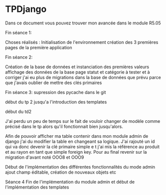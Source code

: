 # TPDjango
Dans ce document vous pouvez trouver mon avancée dans le module R5.05

Fin séance 1:

Choses réalisés :
Initialisation de l'environnement
création des 3 premières pages de la première application


Fin séance 2:

Création de la base de données et instanciation des premières valeurs
affichage des données de la base 
page statut et catégorie à tester et à corriger
j'ai eu plus de migrations dans la base de données que prévu parce que j'avais oublier de mettre des clés primaires

Fin séance 3:
supression des pycache dans le git

début du tp 2 jusqu'a l'introduction des templates

début du td2

J'ai perdu un peu de temps sur le fait de vouloir changer de modèle comme précisé dans le tp alors qu'il fonctionnait bien jusqu'alors. 

Afin de pouvoir afficher ma table contenir dans mon module admin de django j'ai du modifier la table en changeant sa logique. J'ai rajouté un id qui va donc devenir la clé primaire simple e t j'ai mis la référence au produit et au rayon en tant que simple foreign key. Pour au final revenir sur la migration d'avant noté OOO8 et OOO9

Début de l'implémentation des différentes fonctionnalités du mode admin ajout champ éditable, création de nouveaux objets etc

Séance 4
Fin de l'implémentation du module admin et début de l'implémentation des templates

